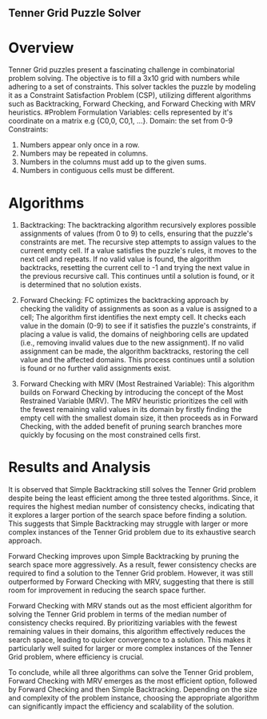 ## Tenner Grid Puzzle Solver
# Overview
Tenner Grid puzzles present a fascinating challenge in combinatorial problem solving. The objective is to fill a 3x10 grid with numbers while adhering to a set of constraints. This solver tackles the puzzle by modeling it as a Constraint Satisfaction Problem (CSP), utilizing different algorithms such as Backtracking, Forward Checking, and Forward Checking with MRV heuristics.
#Problem Formulation
Variables: cells represented by it's coordinate on a matrix e.g {C0,0, C0,1, …}.
Domain: the set from 0-9
Constraints:
1. Numbers appear only once in a row.
2. Numbers may be repeated in columns.
3. Numbers in the columns must add up to the given sums.
4. Numbers in contiguous cells must be different.

# Algorithms
1. Backtracking: The backtracking algorithm recursively explores possible assignments of values (from 0 to 9) to cells, ensuring that the puzzle's constraints are met.
The recursive step attempts to assign values to the current empty cell. If a value satisfies the puzzle's rules, it moves to the next cell and repeats. If no valid value is found, the algorithm backtracks, resetting the current cell to -1 and trying the next value in the previous recursive call. This continues until a solution is found, or it is determined that no solution exists.

3. Forward Checking: FC optimizes the backtracking approach by checking the validity of assignments as soon as a value is assigned to a cell; The algorithm first identifies the next empty cell. It checks each value in the domain (0-9) to see if it satisfies the puzzle's constraints, if placing a value is valid, the domains of neighboring cells are updated (i.e., removing invalid values due to the new assignment). If no valid assignment can be made, the algorithm backtracks, restoring the cell value and the affected domains. This process continues until a solution is found or no further valid assignments exist.
  
5. Forward Checking with MRV (Most Restrained Variable): This algorithm builds on Forward Checking by introducing the concept of the Most Restrained Variable (MRV). The MRV heuristic prioritizes the cell with the fewest remaining valid values in its domain by firstly finding the empty cell with the smallest domain size, it then proceeds as in Forward Checking, with the added benefit of pruning search branches more quickly by focusing on the most constrained cells first.

# Results and Analysis
It is observed that Simple Backtracking still solves the Tenner Grid problem despite being the least efficient among the three tested algorithms. Since, it requires the highest median number of consistency checks, indicating that it explores a larger portion of the search space before finding a solution. This suggests that Simple Backtracking may struggle with larger or more complex instances of the Tenner Grid problem due to its exhaustive search approach. 

Forward Checking improves upon Simple Backtracking by pruning the search space more aggressively. As a result, fewer consistency checks are required to find a solution to the Tenner Grid problem. However, it was still outperformed by Forward Checking with MRV, suggesting that there is still room for improvement in reducing the search space further.

Forward Checking with MRV stands out as the most efficient algorithm for solving the Tenner Grid problem in terms of the median number of consistency checks required. By prioritizing variables with the fewest remaining values in their domains, this algorithm effectively reduces the search space, leading to quicker convergence to a solution. This makes it particularly well suited for larger or more complex instances of the Tenner Grid problem, where efficiency is crucial.

To conclude, while all three algorithms can solve the Tenner Grid problem, Forward Checking with MRV emerges as the most efficient option, followed by Forward Checking and then Simple Backtracking. Depending on the size and complexity of the problem instance, choosing the appropriate algorithm can significantly impact the efficiency and scalability of the solution.
